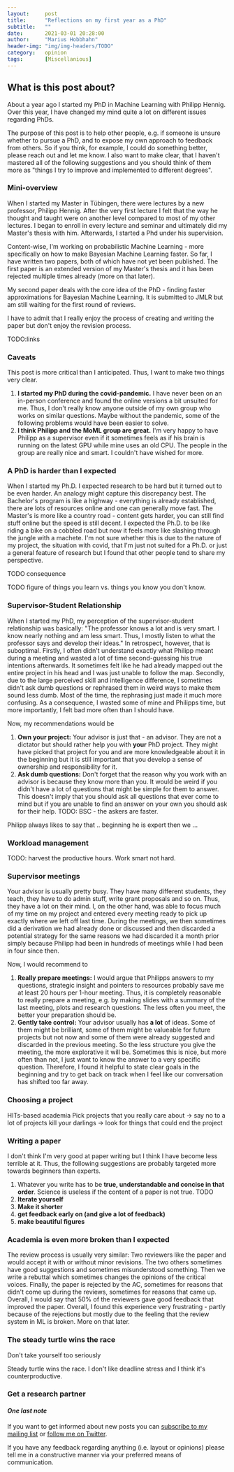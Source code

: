 ```yaml
---
layout:     post
title:      "Reflections on my first year as a PhD"
subtitle:   ""
date:       2021-03-01 20:28:00
author:     "Marius Hobbhahn"
header-img: "img/img-headers/TODO"
category:   opinion
tags:       [Miscellanious]
---
```


## **What is this post about?**

About a year ago I started my PhD in Machine Learning with Philipp Hennig. Over this year, I have changed my mind quite a lot on different issues regarding PhDs. 

The purpose of this post is to help other people, e.g. if someone is unsure whether to pursue a PhD, and to expose my own approach to feedback from others. So if you think, for example, I could do something better, please reach out and let me know. I also want to make clear, that I haven't mastered all of the following suggestions and you should think of them more as "things I try to improve and implemented to different degrees". 

### Mini-overview

When I started my Master in Tübingen, there were lectures by a new professor, Philipp Hennig. After the very first lecture I felt that the way he thought and taught were on another level compared to most of my other lectures. I began to enroll in every lecture and seminar and ultimately did my Master's thesis with him. Afterwards, I started a Phd under his supervision.

Content-wise, I'm working on probabilistic Machine Learning - more specifically on how to make Bayesian Machine Learning faster. So far, I have written two papers, both of which have not yet been published. The first paper is an extended version of my Master's thesis and it has been rejected multiple times already (more on that later).
 
My second paper deals with the core idea of the PhD - finding faster approximations for Bayesian Machine Learning. It is submitted to JMLR but am still waiting for the first round of reviews. 

I have to admit that I really enjoy the process of creating and writing the paper but don't enjoy the revision process. 

TODO:links

### Caveats

This post is more critical than I anticipated. Thus, I want to make two things very clear.
1. **I started my PhD during the covid-pandemic.** I have never been on an in-person conference and found the online versions a bit unsuited for me. Thus, I don't really know anyone outside of my own group who works on similar questions. Maybe without the pandemic, some of the following problems would have been easier to solve.
2. **I think Philipp and the MoML group are great.** I'm very happy to have Philipp as a supervisor even if it sometimes feels as if his brain is running on the latest GPU while mine uses an old CPU. The people in the group are really nice and smart. I couldn't have wished for more. 

### A PhD is harder than I expected

When I started my Ph.D. I expected research to be hard but it turned out to be even harder. An analogy might capture this discrepancy best. The Bachelor's program is like a highway - everything is already established, there are lots of resources online and one can generally move fast. The Master's is more like a country road - content gets harder, you can still find stuff online but the speed is still decent. I expected the Ph.D. to be like riding a bike on a cobbled road but now it feels more like slashing through the jungle with a machete. I'm not sure whether this is due to the nature of my project, the situation with covid, that I'm just not suited for a Ph.D. or just a general feature of research but I found that other people tend to share my perspective.

TODO consequence

TODO figure of things you learn vs. things you know you don't know.

### Supervisor-Student Relationship

When I started my PhD, my perception of the supervisor-student relationship was basically: "The professor knows a lot and is very smart. I know nearly nothing and am less smart. Thus, I mostly listen to what the professor says and develop their ideas." In retrospect, however, that is suboptimal. Firstly, I often didn't understand exactly what Philipp meant during a meeting and wasted a lot of time second-guessing his true intentions afterwards. It sometimes felt like he had already mapped out the entire project in his head and I was just unable to follow the map. Secondly, due to the large perceived skill and intelligence difference, I sometimes didn't ask dumb questions or rephrased them in weird ways to make them sound less dumb. Most of the time, the rephrasing just made it much more confusing. As a consequence, I wasted some of mine and Philipps time, but more importantly, I felt bad more often than I should have. 

Now, my recommendations would be
1. **Own your project:** Your advisor is just that - an advisor. They are not a dictator but should rather help you with __your__ PhD project. They might have picked that project for you and are more knowledgeable about it in the beginning but it is still important that you develop a sense of ownership and responsibility for it. 
2. **Ask dumb questions:** Don't forget that the reason why you work with an advisor is because they know more than you. It would be weird if you didn't have a lot of questions that might be simple for them to answer. This doesn't imply that you should ask all questions that ever come to mind but if you are unable to find an answer on your own you should ask for their help. TODO: BSC - the askers are faster. 

Philipp always likes to say that .. beginning he is expert then we ...

### Workload management

TODO: harvest the productive hours.
Work smart not hard.

### Supervisor meetings

Your advisor is usually pretty busy. They have many different students, they teach, they have to do admin stuff, write grant proposals and so on. Thus, they have a lot on their mind. I, on the other hand, was able to focus much of my time on my project and entered every meeting ready to pick up exactly where we left off last time. During the meetings, we then sometimes did a derivation we had already done or discussed and then discarded a potential strategy for the same reasons we had discarded it a month prior simply because Philipp had been in hundreds of meetings while I had been in four since then. 

Now, I would recommend to
1. **Really prepare meetings:** I would argue that Philipps answers to my questions, strategic insight and pointers to resources probably save me at least 20 hours per 1-hour meeting. Thus, it is completely reasonable to really prepare a meeting, e.g. by making slides with a summary of the last meeting, plots and research questions. The less often you meet, the better your preparation should be. 
2. **Gently take control:** Your advisor usually has __a lot__ of ideas. Some of them might be brilliant, some of them might be valueable for future projects but not now and some of them were already suggested and discarded in the previous meeting. So the less structure you give the meeting, the more explorative it will be. Sometimes this is nice, but more often than not, I just want to know the answer to a very specific question. Therefore, I found it helpful to state clear goals in the beginning and try to get back on track when I feel like our conversation has shifted too far away. 

### Choosing a project

HITs-based academia
Pick projects that you really care about -> say no to a lot of projects
kill your darlings -> look for things that could end the project

### Writing a paper

I don't think I'm very good at paper writing but I think I have become less terrible at it. Thus, the following suggestions are probably targeted more towards beginners than experts. 

1. Whatever you write has to be **true, understandable and concise in that order**. Science is useless if the content of a paper is not true. TODO
2. **Iterate yourself**
3. **Make it shorter**
4. **get feedback early on (and give a lot of feedback)**
5. **make beautiful figures**

### Academia is even more broken than I expected

The review process is usually very similar: Two reviewers like the paper and would accept it with or without minor revisions. The two others sometimes have good suggestions and sometimes misunderstood something. Then we write a rebuttal which sometimes changes the opinions of the critical voices. Finally, the paper is rejected by the AC, sometimes for reasons that didn't come up during the reviews, sometimes for reasons that came up. Overall, I would say that 50% of the reviewers gave good feedback that improved the paper. Overall, I found this experience very frustrating - partly because of the rejections but mostly due to the feeling that the review system in ML is broken. More on that later. 

### The steady turtle wins the race

Don't take yourself too seriously

Steady turtle wins the race. I don't like deadline stress and I think it's counterproductive. 

### Get a research partner



#### ***One last note***

If you want to get informed about new posts you can <a href='http://www.mariushobbhahn.com/subscribe/'>subscribe to my mailing list</a> or <a href='https://twitter.com/MariusHobbhahn'>follow me on Twitter</a>.

If you have any feedback regarding anything (i.e. layout or opinions) please tell me in a constructive manner via your preferred means of communication.


